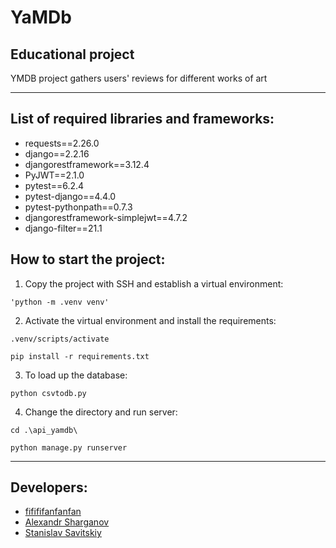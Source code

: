 # YaMDb
## Educational project
YMDB project gathers users' reviews for different works of art

---

## List of required libraries and frameworks:
* requests==2.26.0
* django==2.2.16
* djangorestframework==3.12.4
* PyJWT==2.1.0
* pytest==6.2.4
* pytest-django==4.4.0
* pytest-pythonpath==0.7.3
* djangorestframework-simplejwt==4.7.2
* django-filter==21.1

## How to start the project:
1. Copy the project with SSH and establish a virtual environment:
```
'python -m .venv venv'
```
2. Activate the virtual environment and install the requirements:
```
.venv/scripts/activate

pip install -r requirements.txt
```
3. To load up the database:
```
python csvtodb.py
```
4. Change the directory and run server:
```
cd .\api_yamdb\

python manage.py runserver
```
---
## Developers:
- [fifififanfanfan](https://github.com/fifififanfanfan)
- [Alexandr Sharganov](https://github.com/AlexandrSharganov)
- [Stanislav Savitskiy](https://github.com/Stanislav-Sav)